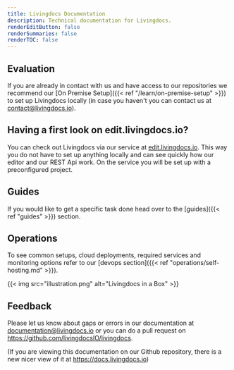 ```yaml
---
title: Livingdocs Documentation
description: Technical documentation for Livingdocs.
renderEditButton: false
renderSummaries: false
renderTOC: false
---
```


<!-- ## Learn important concepts and features

In our [learn]() section you can find an introduction to the most important concepts of Livingdocs which will make using and configuring our product much easier. -->


## Evaluation

If you are already in contact with us and have access to our repositories we recommend our [On Premise Setup]({{< ref "/learn/on-premise-setup" >}}) to set up Livingdocs locally (in case you haven't you can contact us at <contact@livingdocs.io>).


## Having a first look on edit.livingdocs.io?

You can check out Livingdocs via our service at [edit.livingdocs.io](https://edit.livingdocs.io). This way you do not have to set up anything locally and can see quickly how our editor and our REST Api work. On the service you will be set up with a preconfigured project.


## Guides

If you would like to get a specific task done head over to the [guides]({{< ref "guides" >}}) section.


## Operations

To see common setups, cloud deployments, required services and monitoring options refer to our [devops section]({{< ref "operations/self-hosting.md" >}}).


{{< img src="illustration.png" alt="Livingdocs in a Box" >}}


## Feedback

Please let us know about gaps or errors in our documentation at [documentation@livingdocs.io](mailto:documentation@livingdocs.io) or you can do a pull request on https://github.com/livingdocsIO/livingdocs.

(If you are viewing this documentation on our Github repository, there is a new nicer view of it at https://docs.livingdocs.io)
